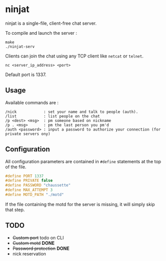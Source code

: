 # ninjat

ninjat is a single-file, client-free chat server.

To compile and launch the server : 

```
make
./ninjat-serv
```

Clients can join the chat using any TCP client like `netcat` or `telnet`.

```
nc <server_ip_address> <port>
```

Default port is 1337.

## Usage

Available commands are : 

```
/nick            : set your name and talk to people (auth).
/list            : list people on the chat
/p <dest> <msg>  : pm someone based on nickname
/p . <msg>       : pm the last person you pm'd
/auth <password> : input a password to authorize your connection (for private servers ony)
```

## Configuration

All configuration parameters are contained in `#define` statements at the top of the file.

```cpp
#define PORT 1337
#define PRIVATE false
#define PASSWORD "chaussette"
#define MAX_ATTEMPT 3
#define MOTD_PATH "./motd"
```

If the file containing the motd for the server is missing, it will simply skip that step.

## TODO

- ~~Custom port~~ todo on CLI
- ~~Custom motd~~ **DONE**
- ~~Password protection~~ **DONE**
- nick reservation 
